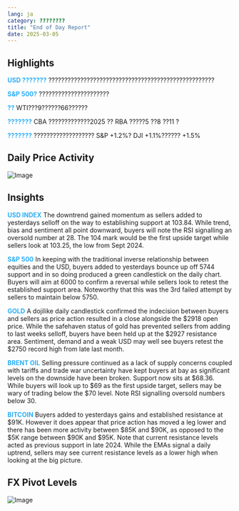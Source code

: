 ```yaml
---
lang: ja
category: ????????
title: "End of Day Report"
date: 2025-03-05
---
```



<h2>Highlights</h2>
<strong style="color: #2caef7;">USD ???????</strong> ????????????????????????????????????????????????????


<strong style="color: #2caef7;">S&P 500?</strong> ??????????????????????

<strong style="color: #2caef7;">??</strong> WTI???9??????66??????

<strong style="color: #2caef7;">???????</strong> CBA ?????????????2025 ?? RBA ?????5 ??8 ??11 ?

<strong style="color: #2caef7;">???????</strong> ??????????????????? S&P +1.2%? DJI +1.1%?????? +1.5%



<h2>Daily Price Activity</h2>
<img src="https://markleighedu.github.io/img/Mar-2025/05-Mar-2025/price.jpg" alt="Image"/>

<h2>Insights</h2>
<strong style="color: #2caef7;">USD INDEX</strong> The downtrend gained momentum as sellers added to yesterdays selloff on the way to establishing support at 103.84. While trend, bias and sentiment all point downward, buyers will note the RSI signalling an oversold number at 28. The 104 mark would be the first upside target while sellers look at 103.25, the low from Sept 2024.

<strong style="color: #2caef7;">S&P 500</strong> In keeping with the traditional inverse relationship between equities and the USD, buyers added to yesterdays bounce up off 5744 support and in so doing produced a green candlestick on the daily chart. Buyers will aim at 6000 to confirm a reversal while sellers look to retest the established support area. Noteworthy that this was the 3rd failed attempt by sellers to maintain below 5750.

<strong style="color: #2caef7;">GOLD</strong> A dojilike daily candlestick confirmed the indecision between buyers and sellers as price action resulted in a close alongside the $2918 open price. While the safehaven status of gold has prevented sellers from adding to last weeks selloff, buyers have been held up at the $2927 resistance area. Sentiment, demand  and a weak USD may well see buyers retest the $2750 record high from late last month.

<strong style="color: #2caef7;">BRENT OIL</strong> Selling pressure continued as a lack of supply concerns coupled with tariffs and trade war uncertainty have kept buyers at bay as significant levels on the downside have been broken. Support now sits at $68.36. While buyers will look up to $69 as the first upside target, sellers may be wary of trading below the $70 level. Note RSI signalling oversold numbers below 30.

<strong style="color: #2caef7;">BITCOIN</strong> Buyers added to yesterdays gains and established resistance at $91K. However it does appear that price action has moved a leg lower and there has been more activity between $85K and $90K, as opposed to the $5K range between $90K and $95K. Note that current resistance levels acted as previous support in late 2024. While the EMAs signal a daily uptrend, sellers may see current resistance levels as a lower high when looking at the big picture.



<h2>FX Pivot Levels</h2>
<img src="https://markleighedu.github.io/img/Mar-2025/05-Mar-2025/pivot.jpg" alt="Image"/>
